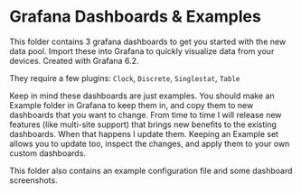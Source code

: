 # Grafana Dashboards & Examples

This folder contains 3 grafana dashboards to get you started with the new data pool.
Import these into Grafana to quickly visualize data from your devices.
Created with Grafana 6.2.

They require a few plugins: `Clock`, `Discrete`, `Singlestat`, `Table`

Keep in mind these dashboards are just examples. You should make an Example folder
in Grafana to keep them in, and copy them to new dashboards that you want to change.
From time to time I will release new features (like multi-site support) that brings
new benefits to the existing dashboards. When that happens I update them.
Keeping an Example set allows you to update too, inspect the changes, and apply them
to your own custom dashboards.

This folder also contains an example configuration file and some dashboard screenshots.
